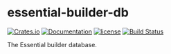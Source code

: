 # essential-builder-db

[![Crates.io][crates-badge]][crates-url]
[![Documentation][docs-badge]][docs-url]
[![license][apache-badge]][apache-url]
[![Build Status][actions-badge]][actions-url]

[crates-badge]: https://img.shields.io/crates/v/essential-builder-db.svg
[crates-url]: https://crates.io/crates/essential-builder-db
[docs-badge]: https://docs.rs/essential-builder-db/badge.svg
[docs-url]: https://docs.rs/essential-builder-db
[apache-badge]: https://img.shields.io/badge/license-APACHE-blue.svg
[apache-url]: LICENSE
[actions-badge]: https://github.com/essential-contributions/essential-builder/workflows/ci/badge.svg
[actions-url]: https://github.com/essential-contributions/essential-builder/actions

The Essential builder database.
